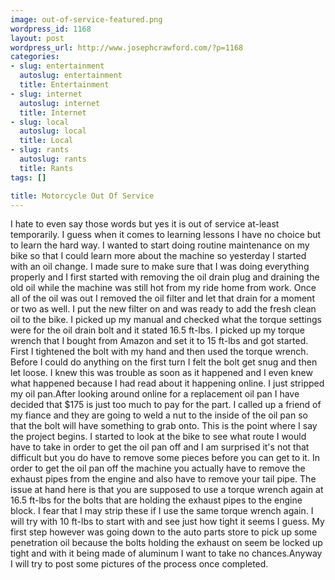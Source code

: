 ```yaml
--- 
image: out-of-service-featured.png
wordpress_id: 1168
layout: post
wordpress_url: http://www.josephcrawford.com/?p=1168
categories: 
- slug: entertainment
  autoslug: entertainment
  title: Entertainment
- slug: internet
  autoslug: internet
  title: Internet
- slug: local
  autoslug: local
  title: Local
- slug: rants
  autoslug: rants
  title: Rants
tags: []

title: Motorcycle Out Of Service
---
```

I hate to even say those words but yes it is out of service at-least temporarily.  I guess when it comes to learning lessons I have no choice but to learn the hard way.  I wanted to start doing routine maintenance on my bike so that I could learn more about the machine so yesterday I started with an oil change.  I made sure to make sure that I was doing everything properly and I first started with removing the oil drain plug and draining the old oil while the machine was still hot from my ride home from work.  Once all of the oil was out I removed the oil filter and let that drain for a moment or two as well.  I put the new filter on and was ready to add the fresh clean oil to the bike.  I picked up my manual and checked what the torque settings were for the oil drain bolt and it stated 16.5 ft-lbs.  I picked up my torque wrench that I bought from Amazon and set it to 15 ft-lbs and got started.  First I tightened the bolt with my hand and then used the torque wrench.  Before I could do anything on the first turn I felt the bolt get snug and then let loose.  I knew this was trouble as soon as it happened and I even knew what happened because I had read about it happening online.  I just stripped my oil pan.After looking around online for a replacement oil pan I have decided that $175 is just too much to pay for the part.  I called up a friend of my fiance and they are going to weld a nut to the inside of the oil pan so that the bolt will have something to grab onto.  This is the point where I say the project begins.  I started to look at the bike to see what route I would have to take in order to get the oil pan off and I am surprised it's not that difficult but you do have to remove some pieces before you can get to it.  In order to get the oil pan off the machine you actually have to remove the exhaust pipes from the engine and also have to remove your tail pipe.  The issue at hand here is that you are supposed to use a torque wrench again at 16.5 ft-lbs for the bolts that are holding the exhaust pipes to the engine block.  I fear that I may strip these if I use the same torque wrench again.  I will try with 10 ft-lbs to start with and see just how tight it seems I guess.  My first step however was going down to the auto parts store to pick up some penetration oil because the bolts holding the exhaust on seem be locked up tight and with it being made of aluminum I want to take no chances.Anyway I will try to post some pictures of the process once completed.
